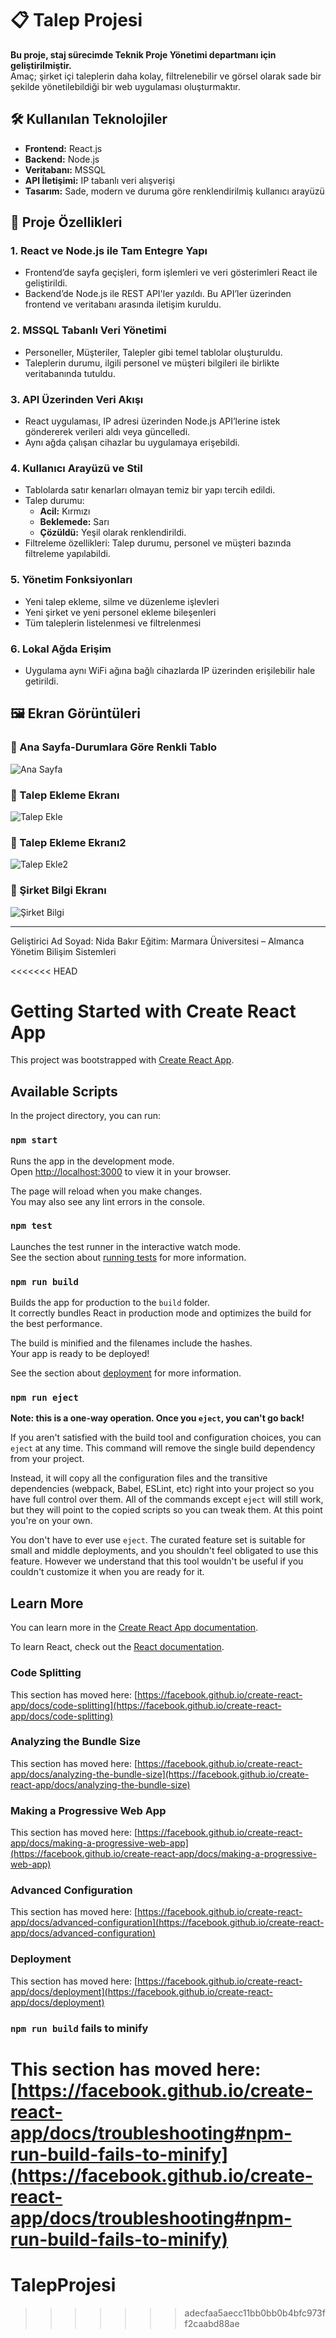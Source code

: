 # 📋 Talep Projesi

**Bu proje, staj sürecimde Teknik Proje Yönetimi departmanı için geliştirilmiştir.**  
Amaç; şirket içi taleplerin daha kolay, filtrelenebilir ve görsel olarak sade bir şekilde yönetilebildiği bir web uygulaması oluşturmaktır.

## 🛠️ Kullanılan Teknolojiler

- **Frontend:** React.js
- **Backend:** Node.js
- **Veritabanı:** MSSQL
- **API İletişimi:** IP tabanlı veri alışverişi
- **Tasarım:** Sade, modern ve duruma göre renklendirilmiş kullanıcı arayüzü

## 📌 Proje Özellikleri

### 1. React ve Node.js ile Tam Entegre Yapı
- Frontend’de sayfa geçişleri, form işlemleri ve veri gösterimleri React ile geliştirildi.
- Backend’de Node.js ile REST API'ler yazıldı. Bu API’ler üzerinden frontend ve veritabanı arasında iletişim kuruldu.

### 2. MSSQL Tabanlı Veri Yönetimi
- Personeller, Müşteriler, Talepler gibi temel tablolar oluşturuldu.
- Taleplerin durumu, ilgili personel ve müşteri bilgileri ile birlikte veritabanında tutuldu.

### 3. API Üzerinden Veri Akışı
- React uygulaması, IP adresi üzerinden Node.js API’lerine istek göndererek verileri aldı veya güncelledi.
- Aynı ağda çalışan cihazlar bu uygulamaya erişebildi.

### 4. Kullanıcı Arayüzü ve Stil
- Tablolarda satır kenarları olmayan temiz bir yapı tercih edildi.
- Talep durumu:
  - **Acil:** Kırmızı
  - **Beklemede:** Sarı
  - **Çözüldü:** Yeşil olarak renklendirildi.
- Filtreleme özellikleri: Talep durumu, personel ve müşteri bazında filtreleme yapılabildi.

### 5. Yönetim Fonksiyonları
- Yeni talep ekleme, silme ve düzenleme işlevleri
- Yeni şirket ve yeni personel ekleme bileşenleri
- Tüm taleplerin listelenmesi ve filtrelenmesi

### 6. Lokal Ağda Erişim
- Uygulama aynı WiFi ağına bağlı cihazlarda IP üzerinden erişilebilir hale getirildi.

## 🖼️ Ekran Görüntüleri

### 🔹 Ana Sayfa-Durumlara Göre Renkli Tablo
![Ana Sayfa](screenshots/ana-sayfa.png)

### 🔹 Talep Ekleme Ekranı
![Talep Ekle](screenshots/talep-ekle.png)

### 🔹 Talep Ekleme Ekranı2
![Talep Ekle2](screenshots/talep-ekle2.png)

### 🔹 Şirket Bilgi Ekranı
![Şirket Bilgi](screenshots/şirket-bilgi.png)

---
Geliştirici
Ad Soyad: Nida Bakır
Eğitim: Marmara Üniversitesi – Almanca Yönetim Bilişim Sistemleri

<<<<<<< HEAD
# Getting Started with Create React App

This project was bootstrapped with [Create React App](https://github.com/facebook/create-react-app).

## Available Scripts

In the project directory, you can run:

### `npm start`

Runs the app in the development mode.\
Open [http://localhost:3000](http://localhost:3000) to view it in your browser.

The page will reload when you make changes.\
You may also see any lint errors in the console.

### `npm test`

Launches the test runner in the interactive watch mode.\
See the section about [running tests](https://facebook.github.io/create-react-app/docs/running-tests) for more information.

### `npm run build`

Builds the app for production to the `build` folder.\
It correctly bundles React in production mode and optimizes the build for the best performance.

The build is minified and the filenames include the hashes.\
Your app is ready to be deployed!

See the section about [deployment](https://facebook.github.io/create-react-app/docs/deployment) for more information.

### `npm run eject`

**Note: this is a one-way operation. Once you `eject`, you can't go back!**

If you aren't satisfied with the build tool and configuration choices, you can `eject` at any time. This command will remove the single build dependency from your project.

Instead, it will copy all the configuration files and the transitive dependencies (webpack, Babel, ESLint, etc) right into your project so you have full control over them. All of the commands except `eject` will still work, but they will point to the copied scripts so you can tweak them. At this point you're on your own.

You don't have to ever use `eject`. The curated feature set is suitable for small and middle deployments, and you shouldn't feel obligated to use this feature. However we understand that this tool wouldn't be useful if you couldn't customize it when you are ready for it.

## Learn More

You can learn more in the [Create React App documentation](https://facebook.github.io/create-react-app/docs/getting-started).

To learn React, check out the [React documentation](https://reactjs.org/).

### Code Splitting

This section has moved here: [https://facebook.github.io/create-react-app/docs/code-splitting](https://facebook.github.io/create-react-app/docs/code-splitting)

### Analyzing the Bundle Size

This section has moved here: [https://facebook.github.io/create-react-app/docs/analyzing-the-bundle-size](https://facebook.github.io/create-react-app/docs/analyzing-the-bundle-size)

### Making a Progressive Web App

This section has moved here: [https://facebook.github.io/create-react-app/docs/making-a-progressive-web-app](https://facebook.github.io/create-react-app/docs/making-a-progressive-web-app)

### Advanced Configuration

This section has moved here: [https://facebook.github.io/create-react-app/docs/advanced-configuration](https://facebook.github.io/create-react-app/docs/advanced-configuration)

### Deployment

This section has moved here: [https://facebook.github.io/create-react-app/docs/deployment](https://facebook.github.io/create-react-app/docs/deployment)

### `npm run build` fails to minify

This section has moved here: [https://facebook.github.io/create-react-app/docs/troubleshooting#npm-run-build-fails-to-minify](https://facebook.github.io/create-react-app/docs/troubleshooting#npm-run-build-fails-to-minify)
=======
# TalepProjesi
>>>>>>> adecfaa5aecc11bb0bb0b4bfc973ff2caabd88ae
